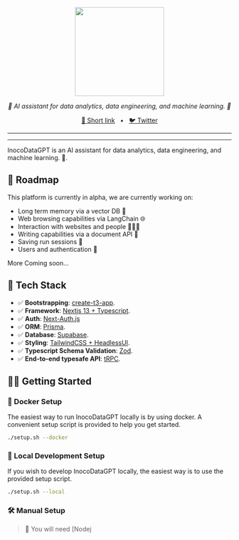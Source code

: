 <p align="center">
  <img src="https://github.com/inococo/InocoDataGPT/blob/main/public/InocoDataGPT.png" height="200"/>
</p>
<p align="center">
  <em>🤖 AI assistant for data analytics, data engineering, and machine learning. 🤖</em>
</p>

<p align="center">
<a href="https://datagpt.inoco.ai">🔗 Short link</a>
<span>&nbsp;&nbsp;•&nbsp;&nbsp;</span>
<a href="https://twitter.com/luhuihu">🐦 Twitter</a>
</p>

---

</div>

---

InocoDataGPT is an AI assistant for data analytics, data engineering, and machine learning. 🚀.

## 🎉 Roadmap

This platform is currently in alpha, we are currently working on:

- Long term memory via a vector DB 🧠
- Web browsing capabilities via LangChain 🌐
- Interaction with websites and people 👨‍👩‍👦
- Writing capabilities via a document API 📄
- Saving run sessions 💾
- Users and authentication 🔐

More Coming soon...

## 🚀 Tech Stack

- ✅ **Bootstrapping**: [create-t3-app](https://create.t3.gg).
- ✅ **Framework**: [Nextjs 13 + Typescript](https://nextjs.org/).
- ✅ **Auth**: [Next-Auth.js](https://next-auth.js.org)
- ✅ **ORM**: [Prisma](https://prisma.io).
- ✅ **Database**: [Supabase](https://supabase.com/).
- ✅ **Styling**: [TailwindCSS + HeadlessUI](https://tailwindcss.com).
- ✅ **Typescript Schema Validation**: [Zod](https://github.com/colinhacks/zod).
- ✅ **End-to-end typesafe API**: [tRPC](https://trpc.io/).

## 👨‍🚀 Getting Started

### 🐳 Docker Setup

The easiest way to run InocoDataGPT locally is by using docker.
A convenient setup script is provided to help you get started.

```bash
./setup.sh --docker
```

### 👷 Local Development Setup

If you wish to develop InocoDataGPT locally, the easiest way is to
use the provided setup script.

```bash
./setup.sh --local
```

### 🛠️ Manual Setup

> 🚧 You will need [Nodej